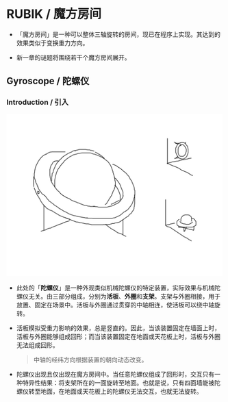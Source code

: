 # RUBIK / 魔方房间

- 「魔方房间」是一种可以整体三轴旋转的房间，现已在程序上实现。其达到的效果类似于变换重力方向。

- 新一章的谜题将围绕若干个魔方房间展开。

## Gyroscope / 陀螺仪

### Introduction / 引入

![Gyroscope](../illusts/gyroscope.jpg)

- 此处的「**陀螺仪**」是一种外观类似机械陀螺仪的特定装置，实际效果与机械陀螺仪无关。由三部分组成，分别为**活板**、**外圈**和**支架**。支架与外圈相接，用于放置、固定在场景中。活板与外圈通过贯穿的中轴相连，使活板可以绕中轴旋转。

- 活板模拟受重力影响的效果，总是竖直的。因此，当该装置固定在墙面上时，活板与外圈能够组成回形；而当该装置固定在地面或天花板上时，活板与外圈无法组成回形。

  > 中轴的经纬方向根据装置的朝向动态改变。

- 陀螺仪出现且仅出现在魔方房间中。当任意陀螺仪组成了回形时，交互只有一种特异性结果：将支架所在的一面旋转至地面。也就是说，只有四面墙能被陀螺仪转至地面，在地面或天花板上的陀螺仪无法交互，也就无法旋转。
